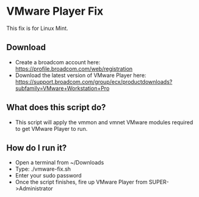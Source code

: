 # VMware Player Fix
This fix is for Linux Mint.
## Download
- Create a broadcom account here: https://profile.broadcom.com/web/registration
- Download the latest version of VMware Player here: https://support.broadcom.com/group/ecx/productdownloads?subfamily=VMware+Workstation+Pro

## What does this script do?
- This script will apply the vmmon and vmnet VMware modules required to get VMware Player to run.

## How do I run it?
- Open a terminal from ~/Downloads
- Type: ./vmware-fix.sh
- Enter your sudo password
- Once the script finishes, fire up VMware Player from SUPER->Administrator

